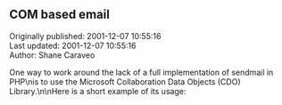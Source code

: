 ## COM based email  
Originally published: 2001-12-07 10:55:16  
Last updated: 2001-12-07 10:55:16  
Author: Shane Caraveo  
  
One way to work around the lack of a full implementation of sendmail in PHP\nis to use the Microsoft Collaboration Data Objects (CDO) Library.\n\nHere is a short example of its usage: